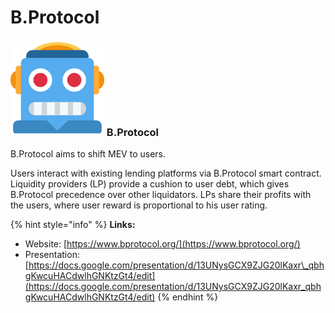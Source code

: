 # B.Protocol

### ![](../../.gitbook/assets/image%20%284%29.png) B.Protocol <a id="bprotocol"></a>

B.Protocol aims to shift MEV to users.

Users interact with existing lending platforms via B.Protocol smart contract. Liquidity providers \(LP\) provide a cushion to user debt, which gives B.Protocol precedence over other liquidators. LPs share their profits with the users, where user reward is proportional to his user rating.

{% hint style="info" %}
**Links:**

* Website: [https://www.bprotocol.org/](https://www.bprotocol.org/)
* Presentation: [https://docs.google.com/presentation/d/13UNysGCX9ZJG20lKaxr\_qbhgKwcuHACdwlhGNKtzGt4/edit](https://docs.google.com/presentation/d/13UNysGCX9ZJG20lKaxr_qbhgKwcuHACdwlhGNKtzGt4/edit)
{% endhint %}



